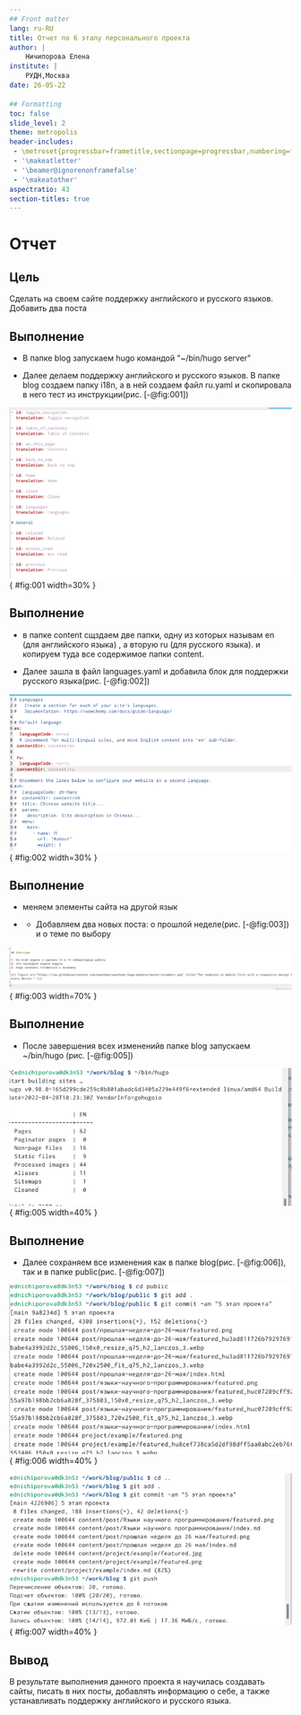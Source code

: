 ```yaml
---
## Front matter
lang: ru-RU
title: Отчет по 6 этапу персонального проекта
author: |
	Ничипорова Елена
institute: |
	РУДН,Москва
date: 26-05-22

## Formatting
toc: false
slide_level: 2
theme: metropolis
header-includes: 
 - \metroset{progressbar=frametitle,sectionpage=progressbar,numbering=fraction}
 - '\makeatletter'
 - '\beamer@ignorenonframefalse'
 - '\makeatother'
aspectratio: 43
section-titles: true
---
```


# Отчет

## Цель

Сделать на своем сайте поддержку английского и русского языков. Добавить два поста

## Выполнение

- В папке blog запускаем hugo командой "~/bin/hugo server"

- Далее делаем поддержку английского и русского языков. В папке blog создаем папку i18n, а в ней создаем файл ru.yaml и скопировала в него тест из инструкции(рис. [-@fig:001])

![Текст файла](image/1.png){ #fig:001 width=30% }

## Выполнение

- в папке content сщздаем две папки, одну из которых называм en (для английского языка) , а вторую ru (для русского языка). и копируем туда все содержимое папки content.

- Далее зашла в файл languages.yaml и добавила блок для поддержки русского языка(рис. [-@fig:002])

![Поддержка русского языка](image/2.png){ #fig:002 width=30% }

## Выполнение

- меняем элементы сайта на другой язык

- - Добавляем два новых поста: о прошлой неделе(рис. [-@fig:003]) и о теме по выбору

![Пост о пролой неделе ](image/3.png){ #fig:003 width=70% }

## Выполнение

- После завершения всех измененийв папке blog запускаем ~/bin/hugo (рис. [-@fig:005])

![запуск hugo](image/5.png){ #fig:005 width=40% }


## Выполнение

- Далее сохраняем все изменения как в папке blog(рис. [-@fig:006]), так и в папке public(рис. [-@fig:007])

![Сохранение изменений в blog](image/6.png){ #fig:006 width=40% }

![Сохранение изменений в public](image/7.png){ #fig:007 width=40% }

## Вывод

В результате выполнения данного проекта я научилась создавать сайты, писать в них посты, добавлять информацию о себе, а также устанавливать поддержку английского и русского языка.


